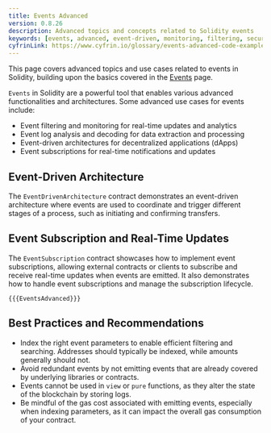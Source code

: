 ```yaml
---
title: Events Advanced
version: 0.8.26
description: Advanced topics and concepts related to Solidity events
keywords: [events, advanced, event-driven, monitoring, filtering, security]
cyfrinLink: https://www.cyfrin.io/glossary/events-advanced-code-example
---
```


This page covers advanced topics and use cases related to events in Solidity, building upon the basics covered in the [Events](../events) page.

`Events` in Solidity are a powerful tool that enables various advanced functionalities and architectures. Some advanced use cases for events include:

- Event filtering and monitoring for real-time updates and analytics
- Event log analysis and decoding for data extraction and processing
- Event-driven architectures for decentralized applications (dApps)
- Event subscriptions for real-time notifications and updates

## Event-Driven Architecture

The `EventDrivenArchitecture` contract demonstrates an event-driven architecture where events are used to coordinate and trigger different stages of a process, such as initiating and confirming transfers.

## Event Subscription and Real-Time Updates

The `EventSubscription` contract showcases how to implement event subscriptions, allowing external contracts or clients to subscribe and receive real-time updates when events are emitted. It also demonstrates how to handle event subscriptions and manage the subscription lifecycle.

```solidity
{{{EventsAdvanced}}}
```

## Best Practices and Recommendations

- Index the right event parameters to enable efficient filtering and searching. Addresses should typically be indexed, while amounts generally should not.
- Avoid redundant events by not emitting events that are already covered by underlying libraries or contracts.
- Events cannot be used in `view` or `pure` functions, as they alter the state of the blockchain by storing logs.
- Be mindful of the gas cost associated with emitting events, especially when indexing parameters, as it can impact the overall gas consumption of your contract.
